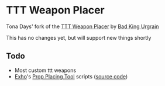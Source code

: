 # TTT Weapon Placer

Tona Days' fork of the [TTT Weapon Placer](https://steamcommunity.com/sharedfiles/filedetails/?id=119928922) by [Bad King Urgrain](https://steamcommunity.com/profiles/76561197964193008)

This has no changes yet, but will support new things shortly

## Todo

- Most custom ttt weapons
- [Exho](https://steamcommunity.com/id/Exho1)'s [Prop Placing Tool](https://steamcommunity.com/sharedfiles/filedetails/?id=326667871) scripts ([source code](https://github.com/Exho1/PH_PropPlacerTool))
